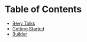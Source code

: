 # Table of Contents

- [Bevy Talks](./index.md)
- [Getting Started](./getting-started/index.md)
- [Builder](./builder/index.md)